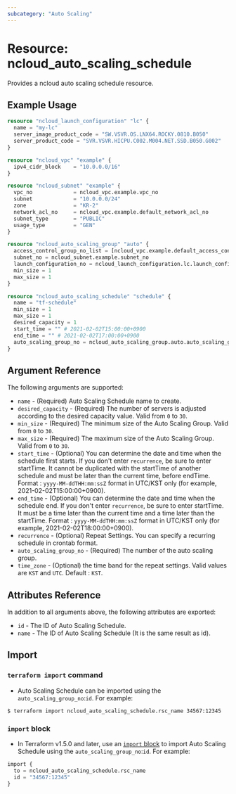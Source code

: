 ```yaml
---
subcategory: "Auto Scaling"
---
```



# Resource: ncloud_auto_scaling_schedule

Provides a ncloud auto scaling schedule resource.

## Example Usage
```terraform
resource "ncloud_launch_configuration" "lc" {
  name = "my-lc"
  server_image_product_code = "SW.VSVR.OS.LNX64.ROCKY.0810.B050"
  server_product_code = "SVR.VSVR.HICPU.C002.M004.NET.SSD.B050.G002"
}

resource "ncloud_vpc" "example" {
  ipv4_cidr_block    = "10.0.0.0/16"
}

resource "ncloud_subnet" "example" {
  vpc_no             = ncloud_vpc.example.vpc_no
  subnet             = "10.0.0.0/24"
  zone               = "KR-2"
  network_acl_no     = ncloud_vpc.example.default_network_acl_no
  subnet_type        = "PUBLIC"
  usage_type         = "GEN"
}

resource "ncloud_auto_scaling_group" "auto" {
  access_control_group_no_list = [ncloud_vpc.example.default_access_control_group_no]
  subnet_no = ncloud_subnet.example.subnet_no
  launch_configuration_no = ncloud_launch_configuration.lc.launch_configuration_no
  min_size = 1
  max_size = 1
}

resource "ncloud_auto_scaling_schedule" "schedule" {
  name = "tf-schedule"
  min_size = 1
  max_size = 1
  desired_capacity = 1
  start_time = "" # 2021-02-02T15:00:00+0900
  end_time = "" # 2021-02-02T17:00:00+0900
  auto_scaling_group_no = ncloud_auto_scaling_group.auto.auto_scaling_group_no
}
```

## Argument Reference

The following arguments are supported:

* `name` - (Required) Auto Scaling Schedule name to create.
* `desired_capacity` - (Required) The number of servers is adjusted according to the desired capacity value. Valid from `0` to `30`.
* `min_size` - (Required) The minimum size of the Auto Scaling Group. Valid from `0` to `30`.
* `max_size` - (Required) The maximum size of the Auto Scaling Group. Valid from `0` to `30`.
* `start_time` - (Optional) You can determine the date and time when the schedule first starts. If you don't enter `recurrence`, be sure to enter startTime. It cannot be duplicated with the startTime of another schedule and must be later than the current time, before endTime. Format : `yyyy-MM-ddTHH:mm:ssZ` format in UTC/KST only (for example, 2021-02-02T15:00:00+0900).
* `end_time` - (Optional) You can determine the date and time when the schedule end. If you don't enter `recurrence`, be sure to enter startTime. 
It must be a time later than the current time and a time later than the startTime. Format : `yyyy-MM-ddTHH:mm:ssZ` format in UTC/KST only (for example, 2021-02-02T18:00:00+0900).
* `recurrence` - (Optional) Repeat Settings. You can specify a recurring schedule in crontab format.
* `auto_scaling_group_no` - (Required) The number of the auto scaling group.
* `time_zone` - (Optional) the time band for the repeat settings. Valid values are `KST` and `UTC`. Default : `KST`.

## Attributes Reference

In addition to all arguments above, the following attributes are exported:

* `id` - The ID of Auto Scaling Schedule.
* `name` - The ID of Auto Scaling Schedule (It is the same result as id).

## Import

### `terraform import` command

* Auto Scaling Schedule can be imported using the `auto_scaling_group_no`:`id`. For example:

```console
$ terraform import ncloud_auto_scaling_schedule.rsc_name 34567:12345
```

### `import` block

* In Terraform v1.5.0 and later, use an [`import` block](https://developer.hashicorp.com/terraform/language/import) to import Auto Scaling Schedule using the `auto_scaling_group_no`:`id`. For example:

```terraform
import {
  to = ncloud_auto_scaling_schedule.rsc_name
  id = "34567:12345"
}
```
